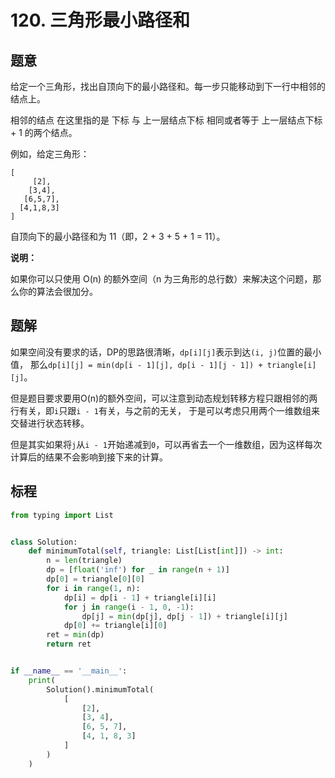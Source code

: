 # 120. 三角形最小路径和

## 题意

给定一个三角形，找出自顶向下的最小路径和。每一步只能移动到下一行中相邻的结点上。

相邻的结点 在这里指的是 下标 与 上一层结点下标 相同或者等于 上一层结点下标 + 1 的两个结点。

例如，给定三角形：

```
[
     [2],
    [3,4],
   [6,5,7],
  [4,1,8,3]
]
```
自顶向下的最小路径和为 11（即，2 + 3 + 5 + 1 = 11）。

**说明：**

如果你可以只使用 O(n) 的额外空间（n 为三角形的总行数）来解决这个问题，那么你的算法会很加分。

## 题解

如果空间没有要求的话，DP的思路很清晰，`dp[i][j]`表示到达`(i, j)`位置的最小值，
那么`dp[i][j] = min(dp[i - 1][j], dp[i - 1][j - 1]) + triangle[i][j]`。

但是题目要求要用O(n)的额外空间，可以注意到动态规划转移方程只跟相邻的两行有关，即`i`只跟`i - 1`有关，与之前的无关，
于是可以考虑只用两个一维数组来交替进行状态转移。

但是其实如果将`j`从`i - 1`开始递减到`0`，可以再省去一个一维数组，因为这样每次计算后的结果不会影响到接下来的计算。

## 标程

```python
from typing import List


class Solution:
    def minimumTotal(self, triangle: List[List[int]]) -> int:
        n = len(triangle)
        dp = [float('inf') for _ in range(n + 1)]
        dp[0] = triangle[0][0]
        for i in range(1, n):
            dp[i] = dp[i - 1] + triangle[i][i]
            for j in range(i - 1, 0, -1):
                dp[j] = min(dp[j], dp[j - 1]) + triangle[i][j]
            dp[0] += triangle[i][0]
        ret = min(dp)
        return ret


if __name__ == '__main__':
    print(
        Solution().minimumTotal(
            [
                [2],
                [3, 4],
                [6, 5, 7],
                [4, 1, 8, 3]
            ]
        )
    )

```